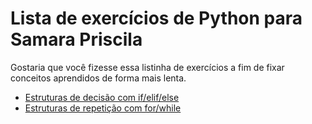 # Lista de exercícios de Python para Samara Priscila

Gostaria que você fizesse essa listinha de exercícios a fim de fixar conceitos aprendidos de forma mais lenta.

- [Estruturas de decisão com if/elif/else](/CONDITIONALS.md)
- [Estruturas de repetição com for/while](/LOOPS.md)
